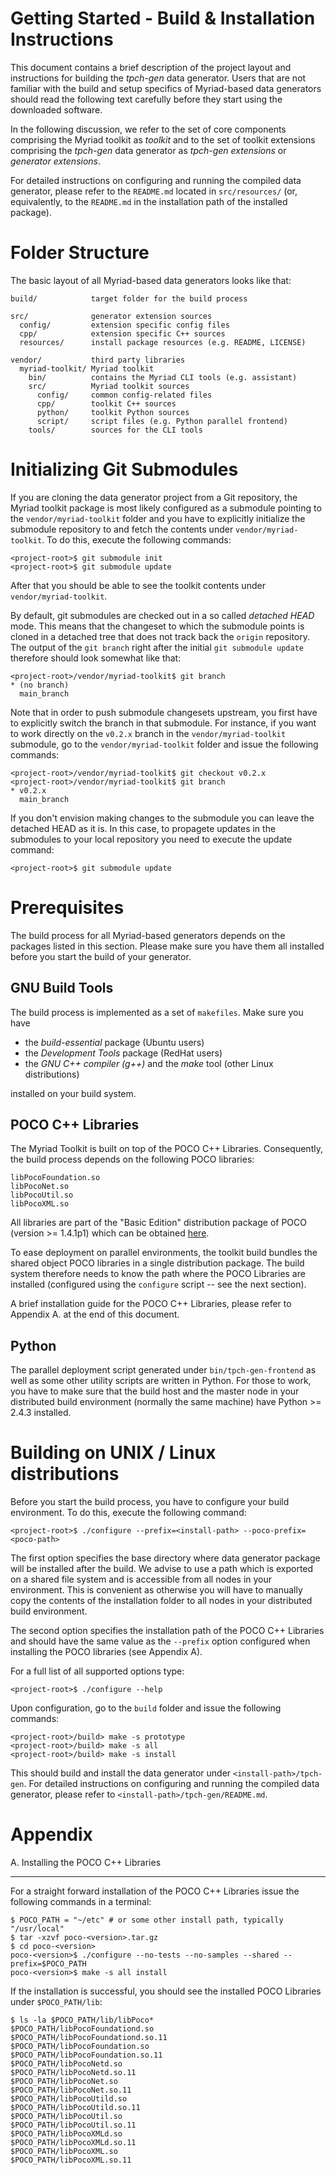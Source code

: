 Getting Started - Build & Installation Instructions
===================================================

This document contains a brief description of the project layout and instructions for building the *tpch-gen* data generator. Users that are not familiar with the build and setup specifics of Myriad-based data generators should read the following text carefully before they start using the downloaded software.

In the following discussion, we refer to the set of core components comprising the Myriad toolkit as *toolkit* and to the set of toolkit extensions 
comprising the *tpch-gen* data generator as *tpch-gen extensions* or *generator extensions*.

For detailed instructions on configuring and running the compiled data generator, please refer to the `README.md` located in `src/resources/` (or, equivalently, to the `README.md` in the installation path of the installed package).


Folder Structure
================

The basic layout of all Myriad-based data generators looks like that:

    build/            target folder for the build process
    
    src/              generator extension sources
      config/         extension specific config files
      cpp/            extension specific C++ sources
      resources/      install package resources (e.g. README, LICENSE)
    
    vendor/           third party libraries
      myriad-toolkit/ Myriad toolkit
        bin/          contains the Myriad CLI tools (e.g. assistant)
        src/          Myriad toolkit sources
          config/     common config-related files
          cpp/        toolkit C++ sources
          python/     toolkit Python sources
          script/     script files (e.g. Python parallel frontend)
        tools/        sources for the CLI tools


Initializing Git Submodules
===========================

If you are cloning the data generator project from a Git repository, the Myriad toolkit package is most likely configured as a submodule pointing to the `vendor/myriad-toolkit` folder and you have to explicitly initialize the submodule repository to and fetch the contents under `vendor/myriad-toolkit`. To do this, execute the following commands:

    <project-root>$ git submodule init
    <project-root>$ git submodule update

After that you should be able to see the toolkit contents under `vendor/myriad-toolkit`. 

By default, git submodules are checked out in a so called *detached HEAD* mode. This means that the changeset to which the submodule points is cloned in a detached tree that does not track back the `origin` repository. The output of the `git branch` right after the initial `git submodule update` therefore should look somewhat like that:

    <project-root>/vendor/myriad-toolkit$ git branch
    * (no branch)
      main_branch

Note that in order to push submodule changesets upstream, you first have to explicitly switch the branch in that submodule. For instance, if you want to work directly on the `v0.2.x` branch in the `vendor/myriad-toolkit` submodule, go to the `vendor/myriad-toolkit` folder and issue the following commands:

    <project-root>/vendor/myriad-toolkit$ git checkout v0.2.x
    <project-root>/vendor/myriad-toolkit$ git branch
    * v0.2.x
      main_branch
      
If you don't envision making changes to the submodule you can leave the detached HEAD as it is. In this case, to propagete updates in the submodules to your local repository you need to execute the update command:

    <project-root>$ git submodule update


Prerequisites
=============

The build process for all Myriad-based generators depends on the packages listed in this section. Please make sure you have them all installed before you start the build of your generator.

GNU Build Tools
---------------

The build process is implemented as a set of `makefiles`. Make sure you have 

* the *build-essential* package (Ubuntu users)
* the *Development Tools* package (RedHat users)
* the *GNU C++ compiler (g++)* and the *make* tool (other Linux distributions)

installed on your build system.

POCO C++ Libraries
------------------

The Myriad Toolkit is built on top of the POCO C++ Libraries. Consequently, the build process depends on the following POCO libraries:

    libPocoFoundation.so
    libPocoNet.so
    libPocoUtil.so
    libPocoXML.so

All libraries are part of the "Basic Edition" distribution package of POCO (version >= 1.4.1p1) which can be obtained [here](http://pocoproject.org/download/index.html).

To ease deployment on parallel environments, the toolkit build bundles the shared object POCO libraries in a single distribution package. The build system therefore needs to know the path where the POCO Libraries are installed (configured using the `configure` script -- see the next section).

A brief installation guide for the POCO C++ Libraries, please refer to Appendix A. at the end of this document.

Python
------

The parallel deployment script generated under `bin/tpch-gen-frontend` as well as some other utility scripts are written in Python. For those to work, you have to make sure that the build host and the master node in your distributed build environment (normally the same machine) have Python >= 2.4.3 installed.


Building on UNIX / Linux distributions
======================================

Before you start the build process, you have to configure your build environment. To do this, execute the following command:

    <project-root>$ ./configure --prefix=<install-path> --poco-prefix=<poco-path>

The first option specifies the base directory where data generator package will be installed after the build. We advise to use a path which is exported on a shared file system and is accessible from all nodes in your environment. This is convenient as otherwise you will have to manually copy the contents of the installation folder to all nodes in your distributed build environment.

The second option specifies the installation path of the POCO C++ Libraries and should have the same value as the `--prefix` option configured when installing 
the POCO libraries (see Appendix A).

For a full list of all supported options type:

    <project-root>$ ./configure --help

Upon configuration, go to the `build` folder and issue the following commands:

    <project-root>/build> make -s prototype
    <project-root>/build> make -s all
    <project-root>/build> make -s install

This should build and install the data generator under `<install-path>/tpch-gen`. For detailed instructions on configuring and running the compiled data generator, please refer to `<install-path>/tpch-gen/README.md`.


Appendix
========

A. Installing the POCO C++ Libraries
------------------------------ ------

For a straight forward installation of the POCO C++ Libraries issue the following commands in a terminal:

    $ POCO_PATH = "~/etc" # or some other install path, typically "/usr/local"
    $ tar -xzvf poco-<version>.tar.gz
    $ cd poco-<version>
    poco-<version>$ ./configure --no-tests --no-samples --shared --prefix=$POCO_PATH
    poco-<version>$ make -s all install

If the installation is successful, you should see the installed POCO Libraries under `$POCO_PATH/lib`:

    $ ls -la $POCO_PATH/lib/libPoco*
    $POCO_PATH/libPocoFoundationd.so
    $POCO_PATH/libPocoFoundationd.so.11
    $POCO_PATH/libPocoFoundation.so
    $POCO_PATH/libPocoFoundation.so.11
    $POCO_PATH/libPocoNetd.so
    $POCO_PATH/libPocoNetd.so.11
    $POCO_PATH/libPocoNet.so
    $POCO_PATH/libPocoNet.so.11
    $POCO_PATH/libPocoUtild.so
    $POCO_PATH/libPocoUtild.so.11
    $POCO_PATH/libPocoUtil.so
    $POCO_PATH/libPocoUtil.so.11
    $POCO_PATH/libPocoXMLd.so
    $POCO_PATH/libPocoXMLd.so.11
    $POCO_PATH/libPocoXML.so
    $POCO_PATH/libPocoXML.so.11
